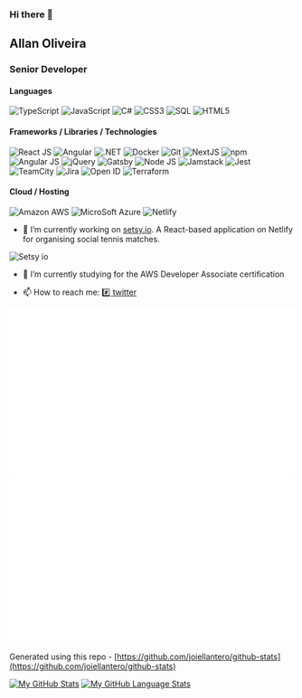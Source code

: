 ### Hi there 👋

## Allan Oliveira

### Senior Developer

#### Languages

![TypeScript](https://img.shields.io/badge/-TypeScript-000?logo=typescript)
![JavaScript](https://img.shields.io/badge/-JavaScript-000?logo=javascript)
![C#](https://img.shields.io/badge/-C%20Sharp-000?&logo=csharp)
![CSS3](https://img.shields.io/badge/-CSS%203-000?&logo=css3)
![SQL](https://img.shields.io/badge/-SQL-000?&logo=microsoftsqlserver)
![HTML5](https://img.shields.io/badge/-HTML5-000?&logo=html5)

#### Frameworks / Libraries / Technologies

![React JS](https://img.shields.io/badge/-React%20JS-000?&logo=react)
![Angular](https://img.shields.io/badge/-Angular-000?&logo=angular)
![.NET](https://img.shields.io/badge/-DotNet-000?&logo=dotnet)
![Docker](https://img.shields.io/badge/-Docker-000?&logo=docker)
![Git](https://img.shields.io/badge/-Git-000?&logo=git)
![NextJS](https://img.shields.io/badge/-Next%20JS-000?&logo=nextdotjs)
![npm](https://img.shields.io/badge/-npm-000?&logo=npm)
![Angular JS](https://img.shields.io/badge/-AngularJS-000?&logo=angularjs)
![jQuery](https://img.shields.io/badge/-jQuery-000?&logo=jquery)
![Gatsby](https://img.shields.io/badge/-Gatsby-000?&logo=gatsby)
![Node JS](https://img.shields.io/badge/-Node%20JS-000?&logo=nodedotjs)
![Jamstack](https://img.shields.io/badge/-Jamstack-000?&logo=jamstack)
![Jest](https://img.shields.io/badge/-Jest-000?&logo=jest)
![TeamCity](https://img.shields.io/badge/-TeamCity-000?&logo=teamcity)
![Jira](https://img.shields.io/badge/-Jira-000?&logo=jira)
![Open ID](https://img.shields.io/badge/-Open%20ID-000?&logo=openid)
![Terraform](https://img.shields.io/badge/-Terraform-000?&logo=terraform)

#### Cloud / Hosting

![Amazon AWS](https://img.shields.io/badge/-Amazon%20AWS-000?&logo=amazonaws)
![MicroSoft Azure](https://img.shields.io/badge/-MicroSoft%20Azure-000?&logo=microsoftazure)
![Netlify](https://img.shields.io/badge/-Netlify-000?&logo=netlify)

- 🔭 I’m currently working on [setsy.io](https://setsy.io). A React-based application on Netlify for organising social tennis matches.
 
![Setsy io](https://user-images.githubusercontent.com/4121457/177541282-28e7efeb-1622-408c-aa69-a0ec4495a1a8.png)

- 🌱 I’m currently studying for the AWS Developer Associate certification

- 📫 How to reach me: [#️⃣ twitter](https://twitter.com/alkem1st)

![Overview](https://github.com/Alk3m1st/github-stats/blob/master/generated/overview.svg)
![Languages](https://github.com/Alk3m1st/github-stats/blob/master/generated/languages.svg)

Generated using this repo - [https://github.com/joiellantero/github-stats](https://github.com/joiellantero/github-stats)

[![My GitHub Stats](https://github-readme-stats.vercel.app/api/?username=Alkem1st&count_private=true&theme=synthwave&showicons=true&include_all_commits=true)]()
[![My GitHub Language Stats](https://github-readme-stats.vercel.app/api/top-langs/?username=Alkem1st&langs_count=5&theme=synthwave)]()

<!--
**Alk3m1st/Alk3m1st** is a ✨ _special_ ✨ repository because its `README.md` (this file) appears on your GitHub profile.

Here are some ideas to get you started:

- 👯 I’m looking to collaborate on ...
- 🤔 I’m looking for help with ...
- 💬 Ask me about ...
- 😄 Pronouns: ...
- ⚡ Fun fact: ...
https://github.com/simple-icons/simple-icons/blob/develop/slugs.md
https://github.com/anuraghazra/github-readme-stats



-->
